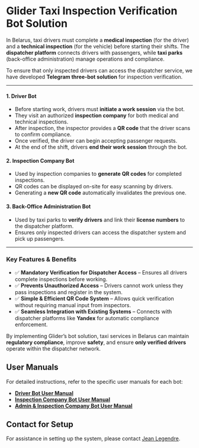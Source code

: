 # Glider Taxi Inspection Verification Bot Solution

In Belarus, taxi drivers must complete a **medical inspection** (for the driver) and a **technical inspection** (for the vehicle) before starting their shifts. The **dispatcher platform** connects drivers with passengers, while **taxi parks** (back-office administration) manage operations and compliance.  

To ensure that only inspected drivers can access the dispatcher service, we have developed **Telegram three-bot solution** for inspection verification.  

---

#### **1. Driver Bot**  
- Before starting work, drivers must **initiate a work session** via the bot.  
- They visit an authorized **inspection company** for both medical and technical inspections.  
- After inspection, the inspector provides a **QR code** that the driver scans to confirm compliance.  
- Once verified, the driver can begin accepting passenger requests.  
- At the end of the shift, drivers **end their work session** through the bot.  

#### **2. Inspection Company Bot**  
- Used by inspection companies to **generate QR codes** for completed inspections.  
- QR codes can be displayed on-site for easy scanning by drivers.  
- Generating a **new QR code** automatically invalidates the previous one.  

#### **3. Back-Office Administration Bot**  
- Used by taxi parks to **verify drivers** and link their **license numbers** to the dispatcher platform.  
- Ensures only inspected drivers can access the dispatcher system and pick up passengers.  

---

### **Key Features & Benefits**  
- ✅ **Mandatory Verification for Dispatcher Access** – Ensures all drivers complete inspections before working.
- ✅ **Prevents Unauthorized Access** – Drivers cannot work unless they pass inspections and register in the system.  
- ✅ **Simple & Efficient QR Code System** – Allows quick verification without requiring manual input from inspectors.
- ✅ **Seamless Integration with Existing Systems** – Connects with dispatcher platforms like **Yandex** for automatic compliance enforcement.    

By implementing Glider’s bot solution, taxi services in Belarus can maintain **regulatory compliance**, improve **safety**, and ensure **only verified drivers** operate within the dispatcher network.  

## User Manuals
For detailed instructions, refer to the specific user manuals for each bot:
- **[Driver Bot User Manual](DRIVER.md)**
- **[Inspection Company Bot User Manual](INSPECTION-COMPANY.md)**
- **[Admin & Inspection Company Bot User Manual](ADMIN.md)**

## Contact for Setup
For assistance in setting up the system, please contact [Jean Legendre](https://t.me/Jeanlegendre).
